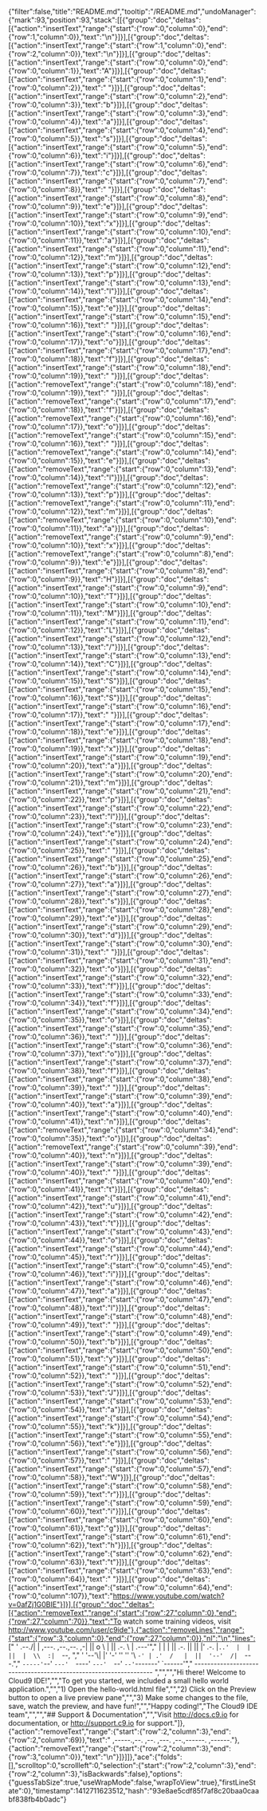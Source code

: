 {"filter":false,"title":"README.md","tooltip":"/README.md","undoManager":{"mark":93,"position":93,"stack":[[{"group":"doc","deltas":[{"action":"insertText","range":{"start":{"row":0,"column":0},"end":{"row":1,"column":0}},"text":"\n"}]}],[{"group":"doc","deltas":[{"action":"insertText","range":{"start":{"row":1,"column":0},"end":{"row":2,"column":0}},"text":"\n"}]}],[{"group":"doc","deltas":[{"action":"insertText","range":{"start":{"row":0,"column":0},"end":{"row":0,"column":1}},"text":"A"}]}],[{"group":"doc","deltas":[{"action":"insertText","range":{"start":{"row":0,"column":1},"end":{"row":0,"column":2}},"text":" "}]}],[{"group":"doc","deltas":[{"action":"insertText","range":{"start":{"row":0,"column":2},"end":{"row":0,"column":3}},"text":"b"}]}],[{"group":"doc","deltas":[{"action":"insertText","range":{"start":{"row":0,"column":3},"end":{"row":0,"column":4}},"text":"a"}]}],[{"group":"doc","deltas":[{"action":"insertText","range":{"start":{"row":0,"column":4},"end":{"row":0,"column":5}},"text":"s"}]}],[{"group":"doc","deltas":[{"action":"insertText","range":{"start":{"row":0,"column":5},"end":{"row":0,"column":6}},"text":"i"}]}],[{"group":"doc","deltas":[{"action":"insertText","range":{"start":{"row":0,"column":6},"end":{"row":0,"column":7}},"text":"c"}]}],[{"group":"doc","deltas":[{"action":"insertText","range":{"start":{"row":0,"column":7},"end":{"row":0,"column":8}},"text":" "}]}],[{"group":"doc","deltas":[{"action":"insertText","range":{"start":{"row":0,"column":8},"end":{"row":0,"column":9}},"text":"e"}]}],[{"group":"doc","deltas":[{"action":"insertText","range":{"start":{"row":0,"column":9},"end":{"row":0,"column":10}},"text":"x"}]}],[{"group":"doc","deltas":[{"action":"insertText","range":{"start":{"row":0,"column":10},"end":{"row":0,"column":11}},"text":"a"}]}],[{"group":"doc","deltas":[{"action":"insertText","range":{"start":{"row":0,"column":11},"end":{"row":0,"column":12}},"text":"m"}]}],[{"group":"doc","deltas":[{"action":"insertText","range":{"start":{"row":0,"column":12},"end":{"row":0,"column":13}},"text":"p"}]}],[{"group":"doc","deltas":[{"action":"insertText","range":{"start":{"row":0,"column":13},"end":{"row":0,"column":14}},"text":"l"}]}],[{"group":"doc","deltas":[{"action":"insertText","range":{"start":{"row":0,"column":14},"end":{"row":0,"column":15}},"text":"e"}]}],[{"group":"doc","deltas":[{"action":"insertText","range":{"start":{"row":0,"column":15},"end":{"row":0,"column":16}},"text":" "}]}],[{"group":"doc","deltas":[{"action":"insertText","range":{"start":{"row":0,"column":16},"end":{"row":0,"column":17}},"text":"o"}]}],[{"group":"doc","deltas":[{"action":"insertText","range":{"start":{"row":0,"column":17},"end":{"row":0,"column":18}},"text":"f"}]}],[{"group":"doc","deltas":[{"action":"insertText","range":{"start":{"row":0,"column":18},"end":{"row":0,"column":19}},"text":" "}]}],[{"group":"doc","deltas":[{"action":"removeText","range":{"start":{"row":0,"column":18},"end":{"row":0,"column":19}},"text":" "}]}],[{"group":"doc","deltas":[{"action":"removeText","range":{"start":{"row":0,"column":17},"end":{"row":0,"column":18}},"text":"f"}]}],[{"group":"doc","deltas":[{"action":"removeText","range":{"start":{"row":0,"column":16},"end":{"row":0,"column":17}},"text":"o"}]}],[{"group":"doc","deltas":[{"action":"removeText","range":{"start":{"row":0,"column":15},"end":{"row":0,"column":16}},"text":" "}]}],[{"group":"doc","deltas":[{"action":"removeText","range":{"start":{"row":0,"column":14},"end":{"row":0,"column":15}},"text":"e"}]}],[{"group":"doc","deltas":[{"action":"removeText","range":{"start":{"row":0,"column":13},"end":{"row":0,"column":14}},"text":"l"}]}],[{"group":"doc","deltas":[{"action":"removeText","range":{"start":{"row":0,"column":12},"end":{"row":0,"column":13}},"text":"p"}]}],[{"group":"doc","deltas":[{"action":"removeText","range":{"start":{"row":0,"column":11},"end":{"row":0,"column":12}},"text":"m"}]}],[{"group":"doc","deltas":[{"action":"removeText","range":{"start":{"row":0,"column":10},"end":{"row":0,"column":11}},"text":"a"}]}],[{"group":"doc","deltas":[{"action":"removeText","range":{"start":{"row":0,"column":9},"end":{"row":0,"column":10}},"text":"x"}]}],[{"group":"doc","deltas":[{"action":"removeText","range":{"start":{"row":0,"column":8},"end":{"row":0,"column":9}},"text":"e"}]}],[{"group":"doc","deltas":[{"action":"insertText","range":{"start":{"row":0,"column":8},"end":{"row":0,"column":9}},"text":"H"}]}],[{"group":"doc","deltas":[{"action":"insertText","range":{"start":{"row":0,"column":9},"end":{"row":0,"column":10}},"text":"T"}]}],[{"group":"doc","deltas":[{"action":"insertText","range":{"start":{"row":0,"column":10},"end":{"row":0,"column":11}},"text":"M"}]}],[{"group":"doc","deltas":[{"action":"insertText","range":{"start":{"row":0,"column":11},"end":{"row":0,"column":12}},"text":"L"}]}],[{"group":"doc","deltas":[{"action":"insertText","range":{"start":{"row":0,"column":12},"end":{"row":0,"column":13}},"text":"/"}]}],[{"group":"doc","deltas":[{"action":"insertText","range":{"start":{"row":0,"column":13},"end":{"row":0,"column":14}},"text":"C"}]}],[{"group":"doc","deltas":[{"action":"insertText","range":{"start":{"row":0,"column":14},"end":{"row":0,"column":15}},"text":"S"}]}],[{"group":"doc","deltas":[{"action":"insertText","range":{"start":{"row":0,"column":15},"end":{"row":0,"column":16}},"text":"S"}]}],[{"group":"doc","deltas":[{"action":"insertText","range":{"start":{"row":0,"column":16},"end":{"row":0,"column":17}},"text":" "}]}],[{"group":"doc","deltas":[{"action":"insertText","range":{"start":{"row":0,"column":17},"end":{"row":0,"column":18}},"text":"e"}]}],[{"group":"doc","deltas":[{"action":"insertText","range":{"start":{"row":0,"column":18},"end":{"row":0,"column":19}},"text":"x"}]}],[{"group":"doc","deltas":[{"action":"insertText","range":{"start":{"row":0,"column":19},"end":{"row":0,"column":20}},"text":"a"}]}],[{"group":"doc","deltas":[{"action":"insertText","range":{"start":{"row":0,"column":20},"end":{"row":0,"column":21}},"text":"m"}]}],[{"group":"doc","deltas":[{"action":"insertText","range":{"start":{"row":0,"column":21},"end":{"row":0,"column":22}},"text":"p"}]}],[{"group":"doc","deltas":[{"action":"insertText","range":{"start":{"row":0,"column":22},"end":{"row":0,"column":23}},"text":"l"}]}],[{"group":"doc","deltas":[{"action":"insertText","range":{"start":{"row":0,"column":23},"end":{"row":0,"column":24}},"text":"e"}]}],[{"group":"doc","deltas":[{"action":"insertText","range":{"start":{"row":0,"column":24},"end":{"row":0,"column":25}},"text":" "}]}],[{"group":"doc","deltas":[{"action":"insertText","range":{"start":{"row":0,"column":25},"end":{"row":0,"column":26}},"text":"b"}]}],[{"group":"doc","deltas":[{"action":"insertText","range":{"start":{"row":0,"column":26},"end":{"row":0,"column":27}},"text":"a"}]}],[{"group":"doc","deltas":[{"action":"insertText","range":{"start":{"row":0,"column":27},"end":{"row":0,"column":28}},"text":"s"}]}],[{"group":"doc","deltas":[{"action":"insertText","range":{"start":{"row":0,"column":28},"end":{"row":0,"column":29}},"text":"e"}]}],[{"group":"doc","deltas":[{"action":"insertText","range":{"start":{"row":0,"column":29},"end":{"row":0,"column":30}},"text":"d"}]}],[{"group":"doc","deltas":[{"action":"insertText","range":{"start":{"row":0,"column":30},"end":{"row":0,"column":31}},"text":" "}]}],[{"group":"doc","deltas":[{"action":"insertText","range":{"start":{"row":0,"column":31},"end":{"row":0,"column":32}},"text":"o"}]}],[{"group":"doc","deltas":[{"action":"insertText","range":{"start":{"row":0,"column":32},"end":{"row":0,"column":33}},"text":"f"}]}],[{"group":"doc","deltas":[{"action":"insertText","range":{"start":{"row":0,"column":33},"end":{"row":0,"column":34}},"text":"f"}]}],[{"group":"doc","deltas":[{"action":"insertText","range":{"start":{"row":0,"column":34},"end":{"row":0,"column":35}},"text":"o"}]}],[{"group":"doc","deltas":[{"action":"insertText","range":{"start":{"row":0,"column":35},"end":{"row":0,"column":36}},"text":" "}]}],[{"group":"doc","deltas":[{"action":"insertText","range":{"start":{"row":0,"column":36},"end":{"row":0,"column":37}},"text":"o"}]}],[{"group":"doc","deltas":[{"action":"insertText","range":{"start":{"row":0,"column":37},"end":{"row":0,"column":38}},"text":"f"}]}],[{"group":"doc","deltas":[{"action":"insertText","range":{"start":{"row":0,"column":38},"end":{"row":0,"column":39}},"text":" "}]}],[{"group":"doc","deltas":[{"action":"insertText","range":{"start":{"row":0,"column":39},"end":{"row":0,"column":40}},"text":"a"}]}],[{"group":"doc","deltas":[{"action":"insertText","range":{"start":{"row":0,"column":40},"end":{"row":0,"column":41}},"text":"n"}]}],[{"group":"doc","deltas":[{"action":"removeText","range":{"start":{"row":0,"column":34},"end":{"row":0,"column":35}},"text":"o"}]}],[{"group":"doc","deltas":[{"action":"removeText","range":{"start":{"row":0,"column":39},"end":{"row":0,"column":40}},"text":"n"}]}],[{"group":"doc","deltas":[{"action":"insertText","range":{"start":{"row":0,"column":39},"end":{"row":0,"column":40}},"text":" "}]}],[{"group":"doc","deltas":[{"action":"insertText","range":{"start":{"row":0,"column":40},"end":{"row":0,"column":41}},"text":"t"}]}],[{"group":"doc","deltas":[{"action":"insertText","range":{"start":{"row":0,"column":41},"end":{"row":0,"column":42}},"text":"u"}]}],[{"group":"doc","deltas":[{"action":"insertText","range":{"start":{"row":0,"column":42},"end":{"row":0,"column":43}},"text":"t"}]}],[{"group":"doc","deltas":[{"action":"insertText","range":{"start":{"row":0,"column":43},"end":{"row":0,"column":44}},"text":"o"}]}],[{"group":"doc","deltas":[{"action":"insertText","range":{"start":{"row":0,"column":44},"end":{"row":0,"column":45}},"text":"r"}]}],[{"group":"doc","deltas":[{"action":"insertText","range":{"start":{"row":0,"column":45},"end":{"row":0,"column":46}},"text":"i"}]}],[{"group":"doc","deltas":[{"action":"insertText","range":{"start":{"row":0,"column":46},"end":{"row":0,"column":47}},"text":"a"}]}],[{"group":"doc","deltas":[{"action":"insertText","range":{"start":{"row":0,"column":47},"end":{"row":0,"column":48}},"text":"l"}]}],[{"group":"doc","deltas":[{"action":"insertText","range":{"start":{"row":0,"column":48},"end":{"row":0,"column":49}},"text":" "}]}],[{"group":"doc","deltas":[{"action":"insertText","range":{"start":{"row":0,"column":49},"end":{"row":0,"column":50}},"text":"b"}]}],[{"group":"doc","deltas":[{"action":"insertText","range":{"start":{"row":0,"column":50},"end":{"row":0,"column":51}},"text":"y"}]}],[{"group":"doc","deltas":[{"action":"insertText","range":{"start":{"row":0,"column":51},"end":{"row":0,"column":52}},"text":" "}]}],[{"group":"doc","deltas":[{"action":"insertText","range":{"start":{"row":0,"column":52},"end":{"row":0,"column":53}},"text":"J"}]}],[{"group":"doc","deltas":[{"action":"insertText","range":{"start":{"row":0,"column":53},"end":{"row":0,"column":54}},"text":"a"}]}],[{"group":"doc","deltas":[{"action":"insertText","range":{"start":{"row":0,"column":54},"end":{"row":0,"column":55}},"text":"k"}]}],[{"group":"doc","deltas":[{"action":"insertText","range":{"start":{"row":0,"column":55},"end":{"row":0,"column":56}},"text":"e"}]}],[{"group":"doc","deltas":[{"action":"insertText","range":{"start":{"row":0,"column":56},"end":{"row":0,"column":57}},"text":" "}]}],[{"group":"doc","deltas":[{"action":"insertText","range":{"start":{"row":0,"column":57},"end":{"row":0,"column":58}},"text":"W"}]}],[{"group":"doc","deltas":[{"action":"insertText","range":{"start":{"row":0,"column":58},"end":{"row":0,"column":59}},"text":"r"}]}],[{"group":"doc","deltas":[{"action":"insertText","range":{"start":{"row":0,"column":59},"end":{"row":0,"column":60}},"text":"i"}]}],[{"group":"doc","deltas":[{"action":"insertText","range":{"start":{"row":0,"column":60},"end":{"row":0,"column":61}},"text":"g"}]}],[{"group":"doc","deltas":[{"action":"insertText","range":{"start":{"row":0,"column":61},"end":{"row":0,"column":62}},"text":"h"}]}],[{"group":"doc","deltas":[{"action":"insertText","range":{"start":{"row":0,"column":62},"end":{"row":0,"column":63}},"text":"t"}]}],[{"group":"doc","deltas":[{"action":"insertText","range":{"start":{"row":0,"column":63},"end":{"row":0,"column":64}},"text":" "}]}],[{"group":"doc","deltas":[{"action":"insertText","range":{"start":{"row":0,"column":64},"end":{"row":0,"column":107}},"text":"https://www.youtube.com/watch?v=0afZj1G0BIE"}]}],[{"group":"doc","deltas":[{"action":"removeText","range":{"start":{"row":27,"column":0},"end":{"row":27,"column":70}},"text":"To watch some training videos, visit http://www.youtube.com/user/c9ide"},{"action":"removeLines","range":{"start":{"row":3,"column":0},"end":{"row":27,"column":0}},"nl":"\n","lines":["    '  .--./|  | ,---. ,--.,--. ,-|  || o   \\  |  ||  .-.  \\ |  .---'","    |  |    |  || .-. ||  ||  |' .-. |`..'  |  |  ||  |  \\  :|  `--, ","    '  '--'\\|  |' '-' ''  ''  '\\ `-' | .'  /   |  ||  '--'  /|  `---.","     `-----'`--' `---'  `----'  `---'  `--'    `--'`-------' `------'","    ----------------------------------------------------------------- ","","","Hi there! Welcome to Cloud9 IDE!","","To get you started, we included a small hello world application.","","1) Open the hello-world.html file","","2) Click on the Preview button to open a live preview pane","","3) Make some changes to the file, save, watch the preview, and have fun!","","Happy coding!","The Cloud9 IDE team","","","## Support & Documentation","","Visit http://docs.c9.io for documentation, or http://support.c9.io for support."]},{"action":"removeText","range":{"start":{"row":2,"column":3},"end":{"row":2,"column":69}},"text":"  ,-----.,--.                  ,--. ,---.   ,--.,------.  ,------."},{"action":"removeText","range":{"start":{"row":2,"column":3},"end":{"row":3,"column":0}},"text":"\n"}]}]]},"ace":{"folds":[],"scrolltop":0,"scrollleft":0,"selection":{"start":{"row":2,"column":3},"end":{"row":2,"column":3},"isBackwards":false},"options":{"guessTabSize":true,"useWrapMode":false,"wrapToView":true},"firstLineState":0},"timestamp":1412711623512,"hash":"93e8ae5cdf85f7af8c20baa0caabf838fb4b0adc"}